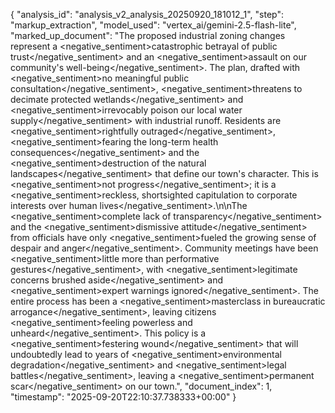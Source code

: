 {
  "analysis_id": "analysis_v2_analysis_20250920_181012_1",
  "step": "markup_extraction",
  "model_used": "vertex_ai/gemini-2.5-flash-lite",
  "marked_up_document": "The proposed industrial zoning changes represent a <negative_sentiment>catastrophic betrayal of public trust</negative_sentiment> and an <negative_sentiment>assault on our community's well-being</negative_sentiment>. The plan, drafted with <negative_sentiment>no meaningful public consultation</negative_sentiment>, <negative_sentiment>threatens to decimate protected wetlands</negative_sentiment> and <negative_sentiment>irrevocably poison our local water supply</negative_sentiment> with industrial runoff. Residents are <negative_sentiment>rightfully outraged</negative_sentiment>, <negative_sentiment>fearing the long-term health consequences</negative_sentiment> and the <negative_sentiment>destruction of the natural landscapes</negative_sentiment> that define our town's character. This is <negative_sentiment>not progress</negative_sentiment>; it is a <negative_sentiment>reckless, shortsighted capitulation to corporate interests over human lives</negative_sentiment>.\n\nThe <negative_sentiment>complete lack of transparency</negative_sentiment> and the <negative_sentiment>dismissive attitude</negative_sentiment> from officials have only <negative_sentiment>fueled the growing sense of despair and anger</negative_sentiment>. Community meetings have been <negative_sentiment>little more than performative gestures</negative_sentiment>, with <negative_sentiment>legitimate concerns brushed aside</negative_sentiment> and <negative_sentiment>expert warnings ignored</negative_sentiment>. The entire process has been a <negative_sentiment>masterclass in bureaucratic arrogance</negative_sentiment>, leaving citizens <negative_sentiment>feeling powerless and unheard</negative_sentiment>. This policy is a <negative_sentiment>festering wound</negative_sentiment> that will undoubtedly lead to years of <negative_sentiment>environmental degradation</negative_sentiment> and <negative_sentiment>legal battles</negative_sentiment>, leaving a <negative_sentiment>permanent scar</negative_sentiment> on our town.",
  "document_index": 1,
  "timestamp": "2025-09-20T22:10:37.738333+00:00"
}
